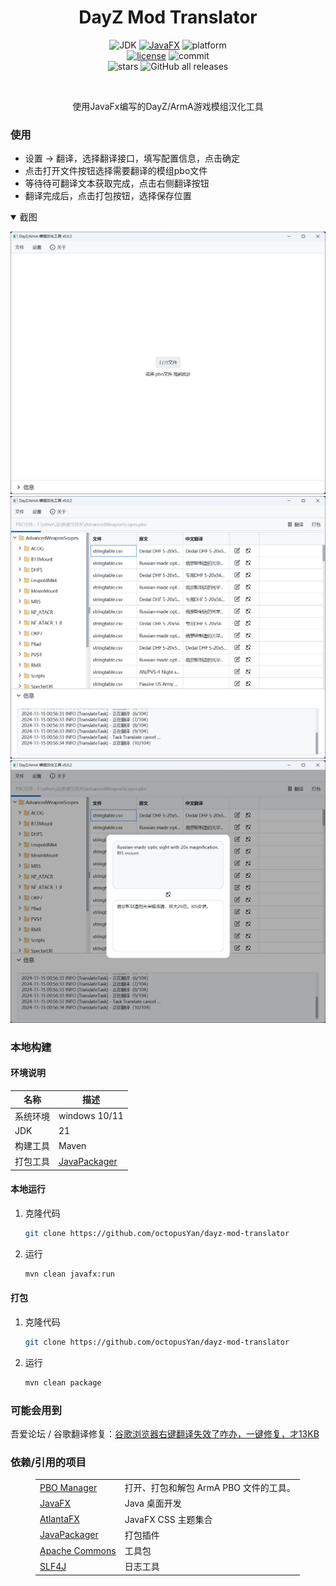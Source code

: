 <div style="text-align:center;">

# DayZ Mod Translator

![JDK](https://img.shields.io/badge/JDK-21-%2300599C)
[![JavaFX](https://img.shields.io/badge/JavaFX-21.0.4-%2300599C)](https://openjfx.io/)
![platform](https://img.shields.io/badge/platform-Windows-blueviolet)
<br>
[![license](https://img.shields.io/github/license/octopusYan/dayz-mod-translator)](https://github.com/octopusYan/dayz-mod-translator)
![commit](https://img.shields.io/github/commit-activity/m/octopusYan/dayz-mod-translator?color=%23ff69b4)
<br>
![stars](https://img.shields.io/github/stars/octopusYan/dayz-mod-translator?style=social)
![GitHub all releases](https://img.shields.io/github/downloads/octopusYan/dayz-mod-translator/total?style=social)

<br>

使用JavaFx编写的DayZ/ArmA游戏模组汉化工具

</div>

### 使用

- 设置 -> 翻译，选择翻译接口，填写配置信息，点击确定
- 点击打开文件按钮选择需要翻译的模组pbo文件
- 等待待可翻译文本获取完成，点击右侧翻译按钮
- 翻译完成后，点击打包按钮，选择保存位置

<details open>
<summary>截图</summary>

![start](doc/img/screenshot01.png 'start')
![open file](doc/img/screenshot02.png 'open file')
![edit](doc/img/screenshot03.png 'edit')

</details>

### 本地构建

#### 环境说明

| 名称   | 描述                                                      |
|------|---------------------------------------------------------|
| 系统环境 | windows 10/11                                           |
| JDK  | 21                                                      |
| 构建工具 | Maven                                                   |
| 打包工具 | [JavaPackager](https://github.com/fvarrui/JavaPackager) |

#### 本地运行

1. 克隆代码
   ```bash
   git clone https://github.com/octopusYan/dayz-mod-translator
   ```
2. 运行
   ```bash
   mvn clean javafx:run
   ```

#### 打包

1. 克隆代码
   ```bash
   git clone https://github.com/octopusYan/dayz-mod-translator
   ```
2. 运行
   ```bash
   mvn clean package
   ```

### 可能会用到

吾爱论坛 / 谷歌翻译修复：[谷歌浏览器右键翻译失效了咋办，一键修复，才13KB](https://www.52pojie.cn/thread-1781877-1-1.html)

### 依赖/引用的项目

<figure>

|                                                                             |                          |
|-----------------------------------------------------------------------------|--------------------------|
| [PBO Manager](https://github.com/winseros/pboman3)                          | 打开、打包和解包 ArmA PBO 文件的工具。 |
| [JavaFX](https://openjfx.io/)                                               | Java 桌面开发                |
| [AtlantaFX](https://mkpaz.github.io/atlantafx/)                             | JavaFX CSS 主题集合          |
| [JavaPackager](https://github.com/fvarrui/JavaPackager)                     | 打包插件                     |
| [Apache Commons](https://commons.apache.org/proper/commons-exec/index.html) | 工具包                      |
| [SLF4J](https://slf4j.org/)                                                 | 日志工具                     |

</figure>